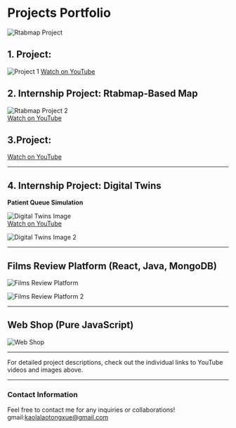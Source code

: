 # Projects Portfolio
![Rtabmap Project](https://github.com/user-attachments/assets/d3afe528-8b6e-4c6c-952e-272b03bd387f)  
## 1. Project: 
![Project 1](https://github.com/user-attachments/assets/96b9818d-004b-4913-a684-c0d527268150) 
[Watch on YouTube](https://youtu.be/yrW31CblupQ)

## 2. Internship Project: Rtabmap-Based Map
 ![Rtabmap Project 2](https://github.com/user-attachments/assets/017e2d2a-6075-458d-839d-1728f8221d8b)  
[Watch on YouTube](https://youtu.be/tltUpk8XZ5o)

## 3.Project: 

[Watch on YouTube](https://youtube.com/shorts/r0FatsllfV0?feature=share)

---

## 4. Internship Project: Digital Twins
**Patient Queue Simulation**

![Digital Twins Image](https://github.com/user-attachments/assets/70e6b2f1-e769-4f2a-bc8c-64138812ccf8)  
[Watch on YouTube](https://youtu.be/B7Z8EBj9Y_Q)

![Digital Twins Image 2](https://github.com/user-attachments/assets/c659e6fc-8331-48c5-9437-fcfc4c19f1a4)

---

## Films Review Platform (React, Java, MongoDB)

![Films Review Platform](https://github.com/user-attachments/assets/dfd85ea0-57f2-4994-bb22-4049233a35da)

![Films Review Platform 2](https://github.com/user-attachments/assets/e6366654-4a66-4c46-a4e0-5fea02e5fbdc)

---

## Web Shop (Pure JavaScript)

![Web Shop](https://github.com/user-attachments/assets/be1f31ca-5935-419e-812f-ea7335ef770a)

---

For detailed project descriptions, check out the individual links to YouTube videos and images above.

---

### Contact Information

Feel free to contact me for any inquiries or collaborations!
gmail:kaolalaotongxue@gmail.com
